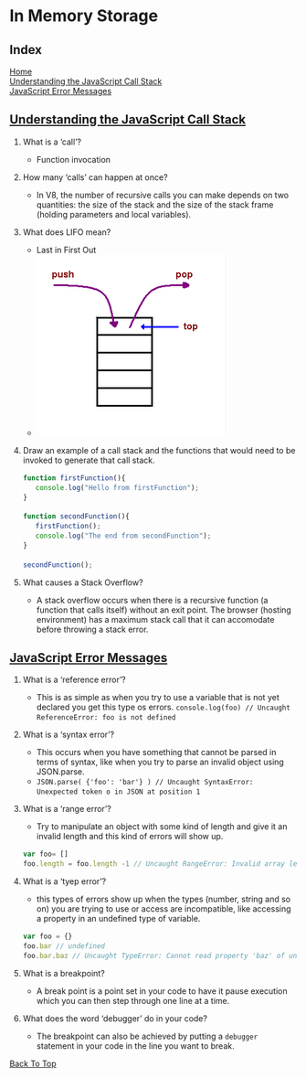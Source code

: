 # In Memory Storage

## Index

[Home](../README.md)  
[Understanding the JavaScript Call Stack](#understanding-the-javascript-call-stack)  
[JavaScript Error Messages](#javascript-error-messages)  

## [Understanding the JavaScript Call Stack](https://medium.freecodecamp.org/understanding-the-javascript-call-stack-861e41ae61d4)

1. What is a ‘call’?
   - Function invocation
2. How many ‘calls’ can happen at once?
   - In V8, the number of recursive calls you can make depends on two quantities: the size of the stack and the size of the stack frame (holding parameters and local variables).
3. What does LIFO mean?
   - Last in First Out
   - ![Callstack](../img/CallStack.png)
4. Draw an example of a call stack and the functions that would need to be invoked to generate that call stack.

   ```js
   function firstFunction(){
      console.log("Hello from firstFunction");
   }

   function secondFunction(){
      firstFunction();
      console.log("The end from secondFunction");
   }

   secondFunction();
   ```

5. What causes a Stack Overflow?
   - A stack overflow occurs when there is a recursive function (a function that calls itself) without an exit point. The browser (hosting environment) has a maximum stack call that it can accomodate before throwing a stack error.

## [JavaScript Error Messages](https://codeburst.io/javascript-error-messages-debugging-d23f84f0ae7c)

1. What is a ‘reference error’?
   - This is as simple as when you try to use a variable that is not yet declared you get this type os errors.
   `console.log(foo) // Uncaught ReferenceError: foo is not defined`
2. What is a ‘syntax error’?
   - This occurs when you have something that cannot be parsed in terms of syntax, like when you try to parse an invalid object using JSON.parse.
   - `JSON.parse( {'foo': 'bar'} ) // Uncaught SyntaxError: Unexpected token o in JSON at position 1`
3. What is a ‘range error’?
   - Try to manipulate an object with some kind of length and give it an invalid length and this kind of errors will show up.

   ```js
   var foo= []
   foo.length = foo.length -1 // Uncaught RangeError: Invalid array length
   ```

4. What is a ‘tyep error’?
   - this types of errors show up when the types (number, string and so on) you are trying to use or access are incompatible, like accessing a property in an undefined type of variable.

   ```js
   var foo = {}
   foo.bar // undefined
   foo.bar.baz // Uncaught TypeError: Cannot read property 'baz' of undefined
   ```

5. What is a breakpoint?
   - A break point is a point set in your code to have it pause execution which you can then step through one line at a time.
6. What does the word ‘debugger’ do in your code?
   - The breakpoint can also be achieved by putting a `debugger` statement in your code in the line you want to break.

[Back To Top](#index)